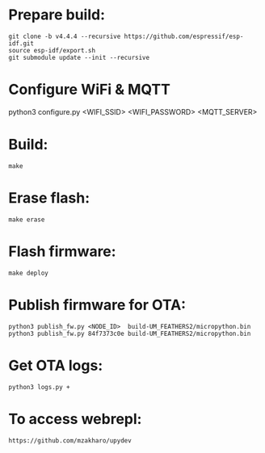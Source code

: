 # Prepare build:
```
git clone -b v4.4.4 --recursive https://github.com/espressif/esp-idf.git
source esp-idf/export.sh
git submodule update --init --recursive
```

# Configure WiFi & MQTT
python3 configure.py <WIFI_SSID> <WIFI_PASSWORD> <MQTT_SERVER>

# Build:
```
make
```

# Erase flash:
```
make erase
```

# Flash firmware:
```
make deploy
```

# Publish firmware for OTA:
```
python3 publish_fw.py <NODE_ID>  build-UM_FEATHERS2/micropython.bin 
python3 publish_fw.py 84f7373c0e build-UM_FEATHERS2/micropython.bin 
```

# Get OTA logs:
```
python3 logs.py +
```

# To access webrepl:
```
https://github.com/mzakharo/upydev
```


